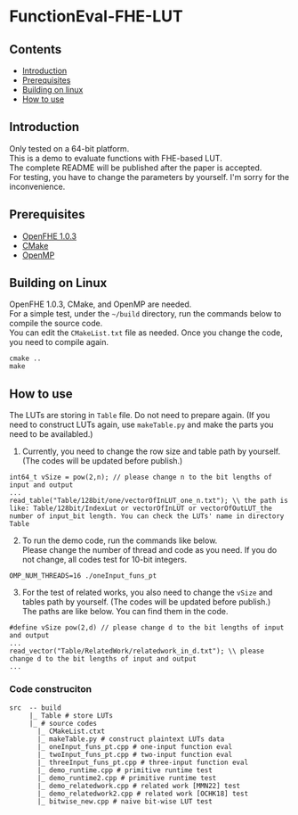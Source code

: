 # FunctionEval-FHE-LUT

## Contents
- [Introduction](#introduction)
- [Prerequisites](#prerequisites)
- [Building on linux](#building-on-linux)
- [How to use](#how-to-use)

## Introduction
Only tested on a 64-bit platform.<br>
This is a demo to evaluate functions with FHE-based LUT.<br>
The complete README will be published after the paper is accepted.<br>
For testing, you have to change the parameters by yourself. I'm sorry for the inconvenience.

## Prerequisites
- [OpenFHE 1.0.3](https://github.com/openfheorg/openfhe-development)
- [CMake](https://cmake.org/)
- [OpenMP](https://www.openmp.org/)

## Building on Linux
OpenFHE 1.0.3, CMake, and OpenMP are needed.<br>
For a simple test, under the `~/build` directory, run the commands below to compile the source code.<br>
You can edit the `CMakeList.txt` file as needed. Once you change the code, you need to compile again.
```
cmake ..
make
```

## How to use
The LUTs are storing in `Table` file. Do not need to prepare again. (If you need to construct LUTs again, use `makeTable.py` and make the parts you need to be availabled.)

1. Currently, you need to change the row size and table path by yourself. (The codes will be updated before publish.)
```
int64_t vSize = pow(2,n); // please change n to the bit lengths of input and output
...
read_table("Table/128bit/one/vectorOfInLUT_one_n.txt"); \\ the path is like: Table/128bit/IndexLut or vectorOfInLUT or vectorOfOutLUT_the number of input_bit length. You can check the LUTs' name in directory Table
```
2. To run the demo code, run the commands like below.<br>
Please change the number of thread and code as you need. If you do not change, all codes test for 10-bit integers.
```
OMP_NUM_THREADS=16 ./oneInput_funs_pt
```
3. For the test of related works, you also need to change the `vSize` and tables path by yourself. (The codes will be updated before publish.)<br>
The paths are like below. You can find them in the code.
```
#define vSize pow(2,d) // please change d to the bit lengths of input and output
...
read_vector("Table/RelatedWork/relatedwork_in_d.txt"); \\ please change d to the bit lengths of input and output
...
```

### Code construciton
```
src  -- build
     |_ Table # store LUTs
     |_ # source codes
       |_ CMakeList.ctxt
       |_ makeTable.py # construct plaintext LUTs data
       |_ oneInput_funs_pt.cpp # one-input function eval
       |_ twoInput_funs_pt.cpp # two-input function eval
       |_ threeInput_funs_pt.cpp # three-input function eval
       |_ demo_runtime.cpp # primitive runtime test
       |_ demo_runtime2.cpp # primitive runtime test
       |_ demo_relatedwork.cpp # related work [MMN22] test
       |_ demo_relatedwork2.cpp # related work [OCHK18] test
       |_ bitwise_new.cpp # naive bit-wise LUT test
```
